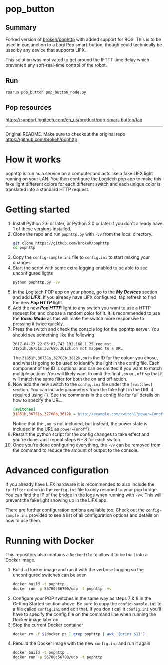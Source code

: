 # pop_button

## Summary
Forked version of [brokeh/pophttp](https://github.com/brokeh/pophttp) with added
support for ROS. This is to be used in conjunction to a Logi Pop smart-button,
though could technically be used by any device that supports LIFX.

This solution was motivated to get around the IFTTT time delay which prevented
any soft-real-time control of the robot.

## Run

```
rosrun pop_button pop_button_node.py
```

## Pop resources
https://support.logitech.com/en_us/product/pop-smart-button/faq

--------------------------------------------------------------------------------
Original README. Make sure to checkout the original repo https://github.com/brokeh/pophttp

# How it works
pophttp is run as a service on a computer and acts like a fake LIFX light running on your LAN. You then configure the Logitech pop app to make this fake light different colors for each different switch and each unique color is translated into a standard HTTP request.

# Getting started
1. Install Python 2.6 or later, or Python 3.0 or later if you don't already have 1 of these versions installed.
2. Clone the repo and run `pophttp.py` with `-vv` from the local directory.
    ```bash
    git clone https://github.com/brokeh/pophttp
    cd pophttp
    ```
3. Copy the `config-sample.ini` file to `config.ini` to start making your changes
4. Start the script with some extra logging enabled to be able to see unconfigured lights
    ```bash
    python pophttp.py -vv
    ```
5. In the Logitech POP app on your phone, go to the _**My Devices**_ section and add _**LIFX**_. If you already have LIFX configured, tap refresh to find the new _**Pop HTTP**_ light.
6. Add the new _**Pop HTTP**_ light to any switch you want to use a HTTP request for, and choose a random color for it. It is recommended to use the _**Basic Mode**_ as this will make the switch more responsive to pressing it twice quickly.
7. Press the switch and check the console log for the pophttp server. You should see something like the following
    ```
    2017-04-23 22:05:07,742 192.168.1.25 request 31851h,36751s,32768b,3612k,on not mapped to a URL
    ```
    The `31851h,36751s,32768b,3612k,on` is the ID for the colour you chose, and what is going to be used to identify the light in the config file. Each component of the ID is optional and can be omitted if you want to match multiple actions. You will likely want to omit the final `,on` or `,off` so that it will match the same filter for both the on and off action.
8. Now add the new switch to the `config.ini` file under the `[switches]` section. You can include parameters from the fake light in the URL if required using `{}`. See the comments in the config file for full details on how to specify the URL.
    ```ini
    [switches]
    31851h,36751s,32768b,3612k = http://example.com/switch1?power={onoff}
    ```
    Notice that the `,on` is not included, but instead, the power state is included in the URL as `power={onoff}`.
9. Restart the python script for the config changes to take effect and you're done. Just repeat steps 6 - 8 for each switch.
10. Once you're done configuring everything, the `-vv` can be removed from the command to reduce the amount of output to the console.

# Advanced configuration
If you already have LIFX hardware it is recommended to also include the `ip_filter` option in the `config.ini` file to only respond to your pop bridge. You can find the IP of the bridge in the logs when running with `-vv`. This will prevent the fake light showing up in the LIFX app.

There are further configuration options available too. Check out the `config-sample.ini` provided to see a list of all configuration options and details on how to use them.

# Running with Docker
This repository also contains a `Dockerfile` to allow it to be built into a Docker image.
1. Build a Docker image and run it with the verbose logging so the unconfigured switches can be seen
    ```bash
    docker build -t pophttp .
    docker run -p 56700:56700/udp -t pophttp -vv
    ```
2. Configure your POP switches in the same way as steps 7 & 8 in the Getting Started section above. Be sure to copy the `config-sample.ini` to a file called `config.ini` and edit that. If you don't call it `config.ini` you'll have to specify the config file on the command line when running the Docker image later on.
3. Stop the current Docker container
    ```bash
    docker rm -f $(docker ps | grep pophttp | awk '{print $1}')
    ```
4. Rebuild the Docker image with the new `config.ini` and run it again
    ```bash
    docker build -t pophttp .
    docker run -p 56700:56700/udp -t pophttp
    ```
